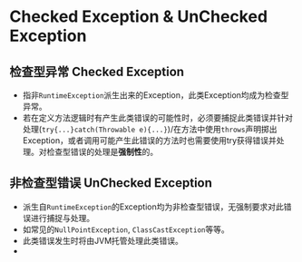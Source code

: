 # Checked Exception & UnChecked Exception
## 检查型异常 Checked Exception
- 指非`RuntimeException`派生出来的Exception，此类Exception均成为检查型异常。
- 若在定义方法逻辑时有产生此类错误的可能性时，必须要捕捉此类错误并针对处理(`try{...}catch(Throwable e){...}`)/在方法中使用`throws`声明掷出Exception，或者调用可能产生此错误的方法时也需要使用try获得错误并处理。对检查型错误的处理是**强制性**的。

## 非检查型错误 UnChecked Exception
- 派生自`RuntimeException`的Exception均为非检查型错误，无强制要求对此错误进行捕捉与处理。
- 如常见的`NullPointException`, `ClassCastException`等等。
- 此类错误发生时将由JVM托管处理此类错误。
- 